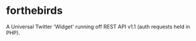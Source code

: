 forthebirds
===========

A Universal Twitter 'Widget' running off REST API v1.1 (auth requests held in PHP).
